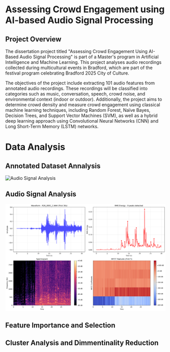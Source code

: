 #  Assessing Crowd Engagement using AI-based Audio Signal Processing
## Project Overview
The dissertation project titled "Assessing Crowd Engagement Using AI-Based Audio Signal Processing" is part of a Master's program in Artificial Intelligence and Machine Learning. This project analyses audio recordings collected during multicultural events in Bradford, which are part of the festival program celebrating Bradford 2025 City of Culture. 

The objectives of the project include extracting 101 audio features from annotated audio recordings. These recordings will be classified into categories such as music, conversation, speech, crowd noise, and environmental context (indoor or outdoor). Additionally, the project aims to determine crowd density and measure crowd engagement using classical machine learning techniques, including Random Forest, Naïve Bayes, Decision Trees, and Support Vector Machines (SVM), as well as a hybrid deep learning approach using Convolutional Neural Networks (CNN) and Long Short-Term Memory (LSTM) networks. 

# Data Analysis
## Annotated Dataset Annalysis
![Audio Signal Analysis]()
## Audio Signal Analysis
![Audio Signal Analysis](https://github.com/jvb75/UBMSc_crowd_engagement/blob/96fbf2a36b231a1d26a7f2697a8c3d2b329ce679/images/R26_0001_1.WAV_analysis.png)
## Feature Importance and Selection
## Cluster  Analysis and Dimmentinality Reduction

